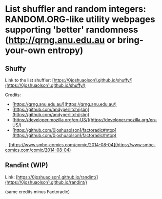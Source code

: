 # List shuffler and random integers: RANDOM.ORG-like utility webpages supporting 'better' randomness (http://qrng.anu.edu.au or bring-your-own entropy)

## Shuffy

Link to the list shuffler: [https://0joshuaolson1.github.io/shuffy/](https://0joshuaolson1.github.io/shuffy/)

Credits:
- [https://qrng.anu.edu.au/](https://qrng.anu.edu.au/)
- [https://github.com/andyperlitch/jsbn](https://github.com/andyperlitch/jsbn)
- [https://developer.mozilla.org/en-US/](https://developer.mozilla.org/en-US/)
- [https://github.com/0joshuaolson1/factoradic#ntop](https://github.com/0joshuaolson1/factoradic#ntop)

...[https://www.smbc-comics.com/comic/2014-08-04](https://www.smbc-comics.com/comic/2014-08-04)

## Randint (WIP)

Link: [https://0joshuaolson1.github.io/randint/](https://0joshuaolson1.github.io/randint/)

(same credits minus Factoradic)
